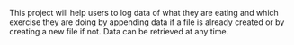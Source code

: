 This project will help users to log data of what they are eating and which exercise they are doing by appending data if a file is already created or by creating a new file if not.
Data can be retrieved at any time.
